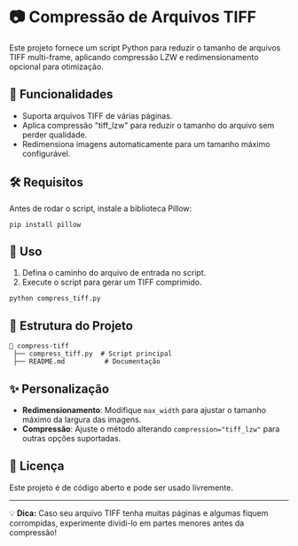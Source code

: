 # 📷 Compressão de Arquivos TIFF

Este projeto fornece um script Python para reduzir o tamanho de arquivos TIFF multi-frame, aplicando compressão LZW e redimensionamento opcional para otimização.

## 🚀 Funcionalidades

- Suporta arquivos TIFF de várias páginas.
- Aplica compressão "tiff_lzw" para reduzir o tamanho do arquivo sem perder qualidade.
- Redimensiona imagens automaticamente para um tamanho máximo configurável.

## 🛠 Requisitos

Antes de rodar o script, instale a biblioteca Pillow:

```
pip install pillow
```

## 📌 Uso

1. Defina o caminho do arquivo de entrada no script.
2. Execute o script para gerar um TIFF comprimido.

```
python compress_tiff.py
```

## 📂 Estrutura do Projeto

```
📂 compress-tiff
 ├── compress_tiff.py  # Script principal
 ├── README.md          # Documentação
```

## ✨ Personalização

- **Redimensionamento**: Modifique `max_width` para ajustar o tamanho máximo da largura das imagens.
- **Compressão**: Ajuste o método alterando `compression="tiff_lzw"` para outras opções suportadas.

## 📜 Licença

Este projeto é de código aberto e pode ser usado livremente.

---

💡 **Dica:** Caso seu arquivo TIFF tenha muitas páginas e algumas fiquem corrompidas, experimente dividi-lo em partes menores antes da compressão!
